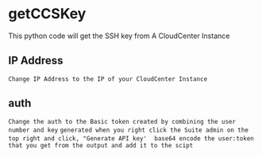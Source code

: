 # getCCSKey
This python code will get the SSH key from A CloudCenter Instance

## IP Address
`Change IP Address to the IP of your CloudCenter Instance`

## auth
`Change the auth to the Basic token created by combining the user number and key`
`generated when you right click the Suite admin on the top right and click, "Generate API key'`
` `
`base64 encode the user:token that you get from the output and add it to the scipt`
